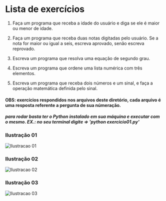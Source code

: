 # Lista de exercícios

1. Faça um programa que receba a idade do usuário e diga se ele é maior ou menor de idade.
 
2. Faça um programa que receba duas notas digitadas pelo usuário. Se a nota for maior ou igual a seis, escreva aprovado, senão escreva reprovado.
 
3. Escreva um programa que resolva uma equação de segundo grau.
 
4. Escreva um programa que ordene uma lista numérica com três elementos.
 
5. Escreva um programa que receba dois números e um sinal, e faça a operação matemática definida pelo sinal. 


#### OBS: exercícios respondidos nos arquivos deste diretório, cada arquivo é uma resposta referente a pergunta de sua númeração. 

##### para rodar basta ter o Python instalado em sua máquina e executar com o mesmo. EX.: no seu terminal digite => 'python exercicio01.py'





### Ilustração 01
![Ilustracao 01](https://image.ibb.co/h27ihJ/ilustracao01.png)


### Ilustração 02
![Ilustracao 02](https://image.ibb.co/cGqHbd/ilustracao02.png)


### Ilustração 03
![Ilustracao 03](https://image.ibb.co/bOOdGd/ilustracao03.png)